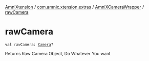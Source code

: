[AmniXtension](../../index.md) / [com.amnix.xtension.extras](../index.md) / [AmniXCameraWrapper](index.md) / [rawCamera](./raw-camera.md)

# rawCamera

`val rawCamera: `[`Camera`](https://developer.android.com/reference/android/hardware/Camera.html)`?`

Returns Raw Camera Object, Do Whatever You want

